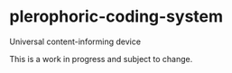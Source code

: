 # plerophoric-coding-system
Universal content-informing device

This is a work in progress and subject to change.
